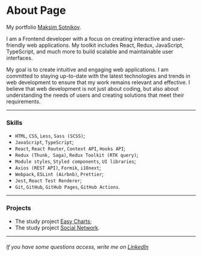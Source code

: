 # About Page

My portfolio [Maksim Sotnikov](https://...).

I am a Frontend developer with a focus on creating interactive and user-friendly web applications.
My toolkit includes React, Redux, JavaScript, TypeScript, and much more to build scalable and maintainable 
user interfaces.

My goal is to create intuitive and engaging web applications. 
I am committed to staying up-to-date with the latest technologies and trends in web development to ensure that my work 
remains relevant and effective. I believe that web development is not just about coding, but also about understanding 
the needs of users and creating solutions that meet their requirements.

---

### Skills

- `HTML`, `CSS`, `Less`, `Sass (SCSS)`;
- `JavaScript`, `TypeScript`;
- `React`, `React Router`, `Context API`, `Hooks API`;
- `Redux (Thunk, Saga)`, `Redux Toolkit (RTK query)`;
- `Module styles`, `Styled components`, `UI libraries`;
- `Axios (REST API)`, `Formik`, `i18next`;
- `Webpack`, `ESLint (Airbnb)`, `Prettier`;
- `Jest`, `React Test Renderer`;
- `Git`, `GitHub`, `GitHub Pages`, `GitHub Actions`.

---

### Projects

- The study project [Easy Charts](https://easy-charts-8d058.web.app);  
- The study project [Social Network](https://social-network-52b53.web.app).

---

###### If you have some questions access, write me on [LinkedIn](www.linkedin.com/in/maksimkasota)
